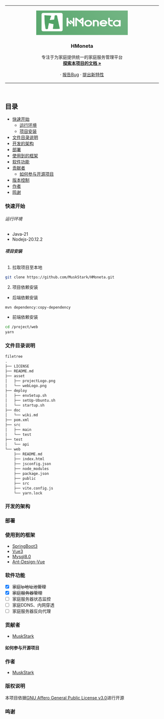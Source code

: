 
<!-- PROJECT LOGO -->
<table align="center"><tr><td align="center" width="9999">
<p align="center">
  <a href="https://git.summer.fan:9443/jack/hmoneta/">
    <img src="asset/projectLogo.png" alt="Logo" width="300" height="80">
  </a>
</p>

<h3>
<div style="text-align: center;">HMoneta</div>
</h3>
  <p align="center">
    专注于为家庭提供统一的家庭服务管理平台
    <br />
    <a href="https://github.com/MuskStark/HMoneta/blob/main/doc/wiki.md"><strong>探索本项目的文档 »</strong></a>
    <br />
    <br />
    ·
    <a href="https://github.com/MuskStark/HMoneta/issues">报告Bug</a>
    ·
    <a href="https://github.com/MuskStark/HMoneta/issues">提出新特性</a>
  </p>
</td></tr></table>
<br />

## 目录

- [快速开始](#快速开始)
    - [运行环境](#运行环境)
    - [项目安装](#项目安装)
- [文件目录说明](#文件目录说明)
- [开发的架构](#开发的架构)
- [部署](#部署)
- [使用到的框架](#使用到的框架)
- [软件功能](#软件功能)
- [贡献者](#贡献者)
    - [如何参与开源项目](#如何参与开源项目)
- [版本控制](#版本控制)
- [作者](#作者)
- [鸣谢](#鸣谢)

### 快速开始
###### 运行环境
- Java-21
- Nodejs-20.12.2
###### **项目安装**

1. 拉取项目至本地
```sh
git clone https://github.com/MuskStark/HMoneta.git
```
2. 项目依赖安装
  - 后端依赖安装
```sh
mvn dependency:copy-dependency
```
  - 前端依赖安装
```sh
cd /project/web
yarn
```


### 文件目录说明

```
filetree 
.
├── LICENSE
├── README.md
├── asset
│   ├── projectLogo.png
│   └── webLogo.png
├── deploy
│   ├── envSetup.sh
│   ├── setUp-Ubuntu.sh
│   └── startup.sh
├── doc
│   └── wiki.md
├── pom.xml
├── src
│   ├── main
│   └── test
├── test
│   └── api
└── web
    ├── README.md
    ├── index.html
    ├── jsconfig.json
    ├── node_modules
    ├── package.json
    ├── public
    ├── src
    ├── vite.config.js
    └── yarn.lock
```
### 开发的架构
### 部署
### 使用到的框架
- [SpringBoot3](https://spring.io/projects/spring-boot)
- [Vue3](https://cn.vuejs.org/)
- [Mysql8.0](https://www.mysql.com/)
- [Ant-Design-Vue](https://antdv.com/)
### 软件功能
- [x] ~~家庭Ip地址池管理~~
- [x] ~~家庭服务器管理~~
- [ ] 家庭服务器状态监控
- [ ] 家庭DDNS、内网穿透
- [ ] 家庭服务器反向代理
### 贡献者
- [MuskStark](https://github.com/MuskStark)
#### 如何参与开源项目

### 作者
- [MuskStark](https://github.com/MuskStark)

### 版权说明
本项目依据[GNU Affero General Public License v3.0](https://github.com/MuskStark/HMoneta?tab=AGPL-3.0-1-ov-file)进行开源

### 鸣谢




